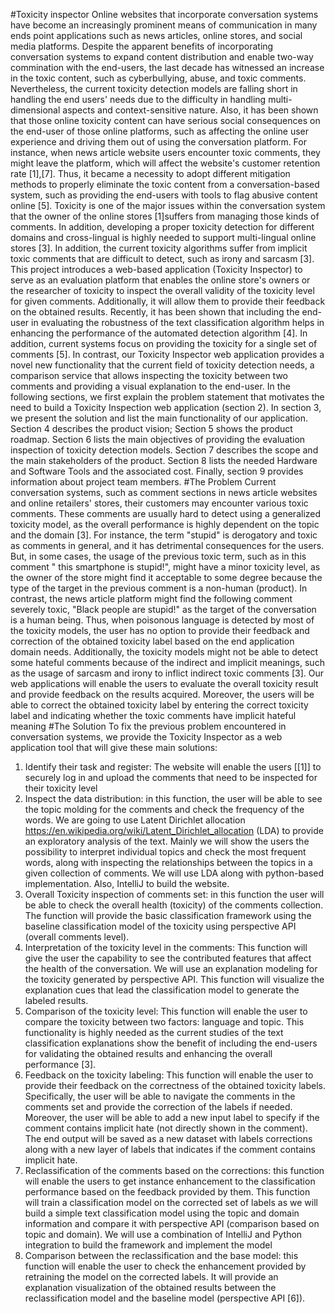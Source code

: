 #Toxicity inspector
Online websites that incorporate conversation systems have become an increasingly prominent means of 
communication in many ends point applications such as news articles, online stores, and social media 
platforms. Despite the apparent benefits of incorporating conversation systems to expand content distribution 
and enable two-way commination with the end-users, the last decade has witnessed an increase in the toxic 
content, such as cyberbullying, abuse, and toxic comments. Nevertheless, the current toxicity detection 
models are falling short in handling the end users' needs due to the difficulty in handling multi-dimensional 
aspects and context-sensitive nature. Also, it has been shown that those online toxicity content can have 
serious social consequences on the end-user of those online platforms, such as affecting the online user 
experience and driving them out of using the conversation platform. For instance, when news article website 
users encounter toxic comments, they might leave the platform, which will affect the website's customer 
retention rate [1],[7]. Thus, it became a necessity to adopt different mitigation methods to properly eliminate 
the toxic content from a conversation-based system, such as providing the end-users with tools to flag 
abusive content online [5].
Toxicity is one of the major issues within the conversation system that the owner of the online stores 
[1]suffers from managing those kinds of comments. In addition, developing a proper toxicity detection for 
different domains and cross-lingual is highly needed to support multi-lingual online stores [3]. In addition, 
the current toxicity algorithms suffer from implicit toxic comments that are difficult to detect, such as irony 
and sarcasm [3]. This project introduces a web-based application (Toxicity Inspector) to serve as an 
evaluation platform that enables the online store's owners or the researcher of toxicity to inspect the overall 
validity of the toxicity level for given comments. Additionally, it will allow them to provide their feedback 
on the obtained results. Recently, it has been shown that including the end-user in evaluating the robustness 
of the text classification algorithm helps in enhancing the performance of the automated detection algorithm 
[4]. In addition, current systems focus on providing the toxicity for a single set of comments [5]. In contrast, 
our Toxicity Inspector web application provides a novel new functionality that the current field of toxicity 
detection needs, a comparison service that allows inspecting the toxicity between two comments and 
providing a visual explanation to the end-user.
In the following sections, we first explain the problem statement that motivates the need to build a Toxicity 
Inspection web application (section 2). In section 3, we present the solution and list the main functionality of 
our application. Section 4 describes the product vision; Section 5 shows the product roadmap. Section 6 lists 
the main objectives of providing the evaluation inspection of toxicity detection models. Section 7 describes 
the scope and the main stakeholders of the product. Section 8 lists the needed Hardware and Software Tools 
and the associated cost. Finally, section 9 provides information about project team members.
#The Problem
 Current conversation systems, such as comment sections in news article websites and online retailers' stores, 
their customers may encounter various toxic comments. These comments are usually hard to detect using a 
generalized toxicity model, as the overall performance is highly dependent on the topic and the domain [3]. 
For instance, the term "stupid" is derogatory and toxic as comments in general, and it has detrimental 
consequences for the users. But, in some cases, the usage of the previous toxic term, such as in this comment
" this smartphone is stupid!", might have a minor toxicity level, as the owner of the store might find it 
acceptable to some degree because the type of the target in the previous comment is a non-human (product). 
In contrast, the news article platform might find the following comment severely toxic, "Black people are 
stupid!" as the target of the conversation is a human being. Thus, when poisonous language is detected by 
most of the toxicity models, the user has no option to provide their feedback and correction of the obtained 
toxicity label based on the end application domain needs. Additionally, the toxicity models might not be able 
to detect some hateful comments because of the indirect and implicit meanings, such as the usage of sarcasm 
and irony to inflict indirect toxic comments [3]. Our web applications will enable the users to evaluate the 
overall toxicity result and provide feedback on the results acquired. Moreover, the users will be able to 
correct the obtained toxicity label by entering the correct toxicity label and indicating whether the toxic 
comments have implicit hateful meaning
#The Solution
To fix the previous problem encountered in conversation systems, we provide the Toxicity Inspector as a 
web application tool that will give these main solutions: 
1. Identify their task and register: The website will enable the users [[1]] to securely log in and upload the 
comments that need to be inspected for their toxicity level
2. Inspect the data distribution: in this function, the user will be able to see the topic molding for the 
comments and check the frequency of the words. We are going to use Latent Dirichlet allocation 
<https://en.wikipedia.org/wiki/Latent_Dirichlet_allocation> (LDA) to provide an exploratory analysis of the 
text. Mainly we will show the users the possibility to interpret individual topics and check the most frequent 
words, along with inspecting the relationships between the topics in a given collection of comments. We will 
use LDA along with python-based implementation. Also, IntelliJ to build the website.
3. Overall Toxicity inspection of comments set: in this function the user will be able to check the overall health 
(toxicity) of the comments collection. The function will provide the basic classification framework using the 
baseline classification model of the toxicity using perspective API (overall comments level).
4. Interpretation of the toxicity level in the comments: This function will give the user the capability to see the 
contributed features that affect the health of the conversation. We will use an explanation modeling for the toxicity 
generated by perspective API. This function will visualize the explanation cues that lead the classification model to 
generate the labeled results. 
5. Comparison of the toxicity level: This function will enable the user to compare the toxicity between two factors: 
language and topic. This functionality is highly needed as the current studies of the text classification explanations 
show the benefit of including the end-users for validating the obtained results and enhancing the overall 
performance [3].
6. Feedback on the toxicity labeling: This function will enable the user to provide their feedback on the 
correctness of the obtained toxicity labels. Specifically, the user will be able to navigate the comments in the 
comments set and provide the correction of the labels if needed. Moreover, the user will be able to add a new input 
label to specify if the comment contains implicit hate (not directly shown in the comment). The end output will be 
saved as a new dataset with labels corrections along with a new layer of labels that indicates if the comment contains 
implicit hate. 
7. Reclassification of the comments based on the corrections: this function will enable the users to get 
instance enhancement to the classification performance based on the feedback provided by them. This function will 
train a classification model on the corrected set of labels as we will build a simple text classification model using the 
topic and domain information and compare it with perspective API (comparison based on topic and domain). We will 
use a combination of IntelliJ and
Python integration to build the framework and implement the model
8. Comparison between the reclassification and the base model: this function will enable the user to check the 
enhancement provided by retraining the model on the corrected labels. It will provide an explanation visualization of 
the obtained results between the reclassification model and the baseline model (perspective API [6]).

